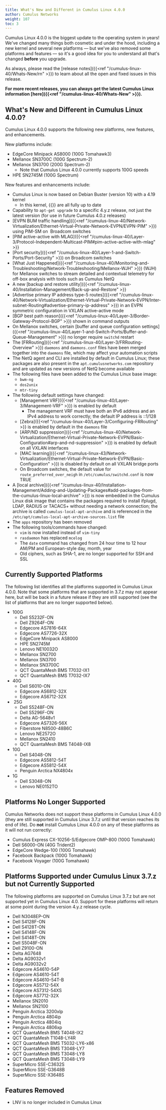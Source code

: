 ```yaml
---
title: What's New and Different in Cumulus Linux 4.0.0
author: Cumulus Networks
weight: 107
toc: 3
---
```


Cumulus Linux 4.0.0 is the biggest update to the operating system in years\! We've changed many things both cosmetic and under the hood, including a new kernel and several new platforms — but we've also removed some platforms and features — so it's a good idea for you to understand all that's changed **before** you upgrade.

As always, please read the [release notes]({{<ref "/cumulus-linux-40/Whats-New/rn" >}}) to learn about all the open and fixed issues in this release.

**For more recent releases, you can always get the latest Cumulus Linux information [here]({{<ref "/cumulus-linux-40/Whats-New" >}}).**

## What's New and Different in Cumulus Linux 4.0.0?

Cumulus Linux 4.0.0 supports the following new platforms, new features, and enhancements.

New platforms include:

- EdgeCore Minipack AS8000 (100G Tomahawk3)
- Mellanox SN3700C (100G Spectrum-2)
- Mellanox SN3700 (200G Spectrum-2)
  - Note that Cumulus Linux 4.0.0 currently supports 100G speeds
- HPE SN2745M (100G Spectrum)

New features and enhancements include:

- Cumulus Linux is now based on Debian Buster (version 10) with a 4.19 kernel
  - In this kernel, {{<link url="Spectre-and-Meltdown-Vulnerability-Fixes" text="Meltdown/Spectre fixes">}} are all fully up to date
- Capability to `apt-get upgrade` to a specific 4.y.z release, not just the latest version (for use in future Cumulus 4.0.z releases)
- [EVPN BUM traffic handling]({{<ref "/cumulus-linux-40/Network-Virtualization/Ethernet-Virtual-Private-Network-EVPN/EVPN-PIM" >}}) using PIM-SM on  Broadcom switches
- [PIM active-active with MLAG]({{<ref "/cumulus-linux-40/Layer-3/Protocol-Independent-Multicast-PIM#pim-active-active-with-mlag" >}}
- [Port security]({{<ref "/cumulus-linux-40/Layer-1-and-Switch-Ports/Port-Security" >}}) on Broadcom switches
- [What Just Happened]({{<ref "/cumulus-linux-40/Monitoring-and-Troubleshooting/Network-Troubleshooting/Mellanox-WJH" >}}) (WJH) for Mellanox switches to stream detailed and contextual telemetry for off-box analysis with tools such as Cumulus NetQ
- A new [backup and restore utility]({{<ref "/cumulus-linux-40/Installation-Management/Back-up-and-Restore" >}}
- [Advertise primary IP address type-5 routes]({{<ref "/cumulus-linux-40/Network-Virtualization/Ethernet-Virtual-Private-Network-EVPN/Inter-subnet-Routing#advertise-primary-ip-address" >}}) in an EVPN symmetric configuration in VXLAN active-active mode
- [BGP best path reason]({{<ref "/cumulus-linux-40/Layer-3/Border-Gateway-Protocol-BGP" >}}) shown in command outputs
- On Mellanox switches, certain [buffer and queue configuration settings]({{<ref "/cumulus-linux-40/Layer-1-and-Switch-Ports/Buffer-and-Queue-Management" >}}) no longer require `switchd` restart
- The [FRRouting]({{<ref "/cumulus-linux-40/Layer-3/FRRouting-Overview" >}}) `daemons` and `daemons.conf` files have been merged together into the `daemons` file, which may affect your automation scripts
- The NetQ agent and CLI are installed by default in Cumulus Linux; these packages are also present in the `apt.cumulusnetworks.com` repository and are updated as new versions of NetQ become available
- The following files have been added to the Cumulus Linux base image:
  - `bwm-ng`
  - `dos2unix`
  - `mtr-tiny`
- The following default settings have changed:
  - [Management VRF]({{<ref "/cumulus-linux-40/Layer-3/Management-VRF" >}}) is enabled by default
    - The management VRF must have both an IPv6 address and an IPv4 address to work correctly; the default IP address is ::1/128
  - [Zebra]({{<ref "/cumulus-linux-40/Layer-3/Configuring-FRRouting" >}}
    is enabled by default in the `daemons` file
  - [ARP/ND suppression]({{<ref "/cumulus-linux-40/Network-Virtualization/Ethernet-Virtual-Private-Network-EVPN/Basic-Configuration#arp-and-nd-suppression" >}}) is enabled by default on all VXLAN interfaces
  - [MAC learning]({{<ref "/cumulus-linux-43/Network-Virtualization/Ethernet-Virtual-Private-Network-EVPN/Basic-Configuration" >}}) is disabled by default on all VXLAN bridge ports
  - On Broadcom switches, the default value for `route_preferred_over_neigh` in `/etc/cumulus/switchd.conf` is now TRUE
- A [local archive]({{<ref "/cumulus-linux-40/Installation-Management/Adding-and-Updating-Packages#add-packages-from-the-cumulus-linux-local-archive" >}}) is now embedded in the Cumulus Linux disk image that contains the packages required to install ifplugd, LDAP, RADIUS or TACACS+ without needing a network connection; the archive is called `cumulus-local-apt-archive` and is referenced in the `/etc/apt/cumulus-local-apt-archive-sources.list` file
- The `apps` repository has been removed
- The following tools/commands have changed:
  - `vim` is now installed instead of `vim-tiny`
  - `rasdaemon` has replaced `mcelog`
  - The `date` command has changed from 24 hour time to 12 hour AM/PM and European-style day, month, year
  - Old ciphers, such as SHA-1, are no longer supported for SSH and SSL

## Currently Supported Platforms

The following list identifies all the platforms supported in Cumulus Linux 4.0.0. Note that some platforms that are supported in 3.7.z may not appear here, but will be back in a future release if they are still supported (see the list of platforms that are no longer supported below).

- 100G
    - Dell S5232F-ON
    - Dell Z9264F-ON
    - Edgecore AS7816-64X
    - Edgecore AS7726-32X
    - EdgeCore Minipack AS8000
    - HPE SN2745M
    - Lenovo NE10032O
    - Mellanox SN2700
    - Mellanox SN3700
    - Mellanox SN3700C
    - QCT QuantaMesh BMS T7032-IX1
    - QCT QuantaMesh BMS T7032-IX7
- 40G  
    - Dell S6010-ON
    - Edgecore AS6812-32X
    - Edgecore AS6712-32X
-  25G
    - Dell S5248F-ON
    - Dell S5296F-ON
    - Delta AG-5648v1
    - Edgecore AS7326-56X
    - Fiberstore N8500-48B6C
    - Lenovo NE2572O
    - Mellanox SN2410
    - QCT QuantaMesh BMS T4048-IX8
- 10G
    - Dell S4048-ON
    - Edgecore AS5812-54T
    - Edgecore AS5812-54X
    - Penguin Arctica NX4804x
- 1G
    - Dell S3048-ON
    - Lenovo NE0152TO

## Platforms No Longer Supported

Cumulus Networks does not support these platforms in Cumulus Linux 4.0.0 (they are still supported in Cumulus Linux 3.7.z until that version reaches its end of life). Do **not** install Cumulus Linux 4.0.0 on any of these platforms as it will not run correctly:

- Cumulus Express CX-10256-S/Edgecore OMP-800 (100G Tomahawk)
- Dell S6000-ON (40G Trident2)
- EdgeCore Wedge-100 (100G Tomahawk)
- Facebook Backpack (100G Tomahawk)
- Facebook Voyager (100G Tomahawk)

## Platforms Supported under Cumulus Linux 3.7.z but not Currently Supported

The following platforms are supported on Cumulus Linux 3.7.z but are not supported yet in Cumulus Linux 4.0. Support for these platforms will return at some point during the version 4.y.z release cycle.

- Dell N3048EP-ON
- Dell S4128F-ON
- Dell S4128T-ON
- Dell S4148F-ON
- Dell S4148T-ON
- Dell S5048F-ON
- Dell Z9100-ON
- Delta AG7648
- Delta AG9032v1
- Delta AG9032v2
- Edgecore AS4610-54P
- Edgecore AS4610-54T
- Edgecore AS4610-54T-B
- Edgecore AS5712-54X
- Edgecore AS7312-54XS
- Edgecore AS7712-32X
- Mellanox SN2010
- Mellanox SN2100
- Penguin Arctica 3200xlp
- Penguin Arctica 4804ip
- Penguin Arctica 4804iq
- Penguin Arctica 4806xp
- QCT QuantaMesh BMS T4048-IX2
- QCT QuantaMesh T1048-LY4R
- QCT QuantaMesh BMS T5032-LY6-x86
- QCT QuantaMesh BMS T3048-LY7
- QCT QuantaMesh BMS T3048-LY8
- QCT QuantaMesh BMS T3048-LY9
- SuperMicro SSE-C3632S
- SuperMicro SSE-G3648B
- SuperMicro SSE-X3648S

## Features Removed

- LNV is no longer included in Cumulus Linux
